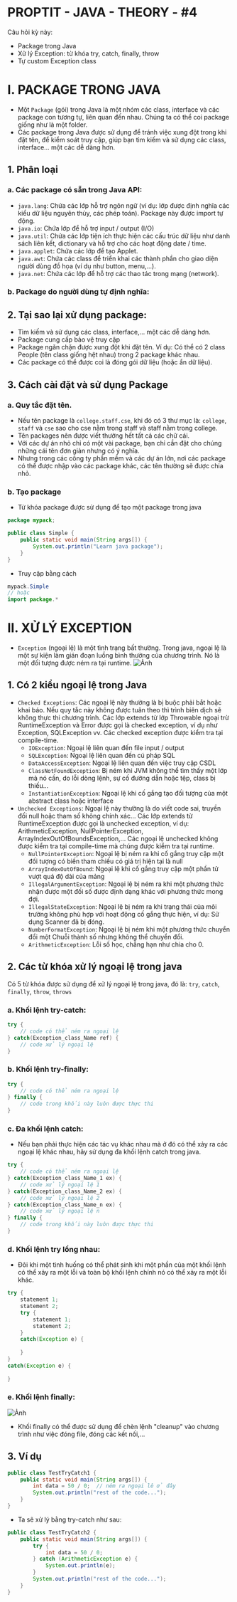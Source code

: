 # PROPTIT - JAVA - THEORY - #4
Câu hỏi kỳ này:
- Package trong Java
- Xử lý Exception: từ khóa try, catch, finally, throw
- Tự custom Exception class

# I. PACKAGE TRONG JAVA
- Một `Package` (gói) trong Java là một nhóm các class, interface và các package con tương tự, liên quan đến nhau. Chúng ta có thể coi package giống như là một folder.
- Các package trong Java được sử dụng để tránh việc xung đột trong khi đặt tên, để kiểm soát truy cập, giúp bạn tìm kiếm và sử dụng các class, interface… một các dễ dàng hơn.
## 1. Phân loại
### a. Các package có sẵn trong Java API:
- `java.lang`: Chứa các lớp hỗ trợ ngôn ngữ (ví dụ: lớp được định nghĩa các kiểu dữ liệu nguyên thủy, các phép toán). Package này được import tự động.
- `java.io`: Chứa lớp để hỗ trợ input / output (I/O)
- `java.util`: Chứa các lớp tiện ích thực hiện các cấu trúc dữ liệu như danh sách liên kết, dictionary và hỗ trợ cho các hoạt động date / time.
- `java.applet`: Chứa các lớp để tạo Applet.
- `java.awt`: Chứa các class để triển khai các thành phần cho giao diện người dùng đồ họa (ví dụ như button, menu,…).
- `java.net`: Chứa các lớp để hỗ trợ các thao tác trong mạng (network).
### b. Package do người dùng tự định nghĩa:

## 2. Tại sao lại xử dụng package:
- Tìm kiếm và sử dụng các class, interface,… một các dễ dàng hơn.
- Package cung cấp bảo vệ truy cập
- Package ngăn chặn được xung đột khi đặt tên. Ví dụ: Có thể có 2 class People (tên class giống hệt nhau) trong 2 package khác nhau.
- Các package có thể được coi là đóng gói dữ liệu (hoặc ẩn dữ liệu).
## 3. Cách cài đặt và sử dụng Package
### a. Quy tắc đặt tên.
- Nếu tên package là `college.staff.cse`, khi đó có 3 thư mục là: `college`, `staff` và `cse` sao cho cse nằm trong staff và staff nằm trong college.
- Tên packages nên được viết thường hết tất cả các chữ cái.
- Với các dự án nhỏ chỉ có một vài package, bạn chỉ cần đặt cho chúng những cái tên đơn giản nhưng có ý nghĩa.
- Nhưng trong các công ty phần mềm và các dự án lớn, nơi các package có thể được nhập vào các package khác, các tên thường sẽ được chia nhỏ.
### b. Tạo package
- Từ khóa package được sử dụng để tạo một package trong java
``` Java
package mypack;  

public class Simple {  
    public static void main(String args[]) {
        System.out.println("Learn java package");
    }
} 
```
- Truy cập bằng cách
```Java
mypack.Simple
// hoặc
import package.*
```

# II. XỬ LÝ EXCEPTION
- `Exception` (ngoại lệ) là một tình trạng bất thường. Trong java, ngoại lệ là một sự kiện làm gián đoạn luồng bình thường của chương trình. Nó là một đối tượng được ném ra tại runtime.
![Ảnh](https://viettuts.vn/images/java/exception-handling/exception-handling-trong-java.png)
## 1. Có 2 kiểu ngoại lệ trong Java
- `Checked Exceptions`: Các ngoại lệ này thường là bị buộc phải bắt hoặc khai báo. Nếu quy tắc này không được tuân theo thì trình biên dịch sẽ không thực thi chương trình. Các lớp extends từ lớp Throwable ngoại trừ RuntimeException và Error được gọi là checked exception, ví dụ như Exception, SQLException vv. Các checked exception được kiểm tra tại compile-time.
    - `IOException`: Ngoại lệ liên quan đến file input / output
    - `SQLException`: Ngoại lệ liên quan đến cú pháp SQL
    - `DataAccessException`: Ngoại lệ liên quan đến việc truy cập CSDL
    - `ClassNotFoundException`: Bị ném khi JVM không thể tìm thấy một lớp mà nó cần, do lỗi dòng lệnh, sự cố đường dẫn hoặc tệp, class bị thiếu...
    - `InstantiationException`: Ngoại lệ khi cố gắng tạo đối tượng của một abstract class hoặc interface
 - `Unchecked Exceptions`: Ngoại lệ này thường là do viết code sai, truyền đối null hoặc tham số không chính xác... Các lớp extends từ RuntimeException được gọi là unchecked exception, ví dụ: ArithmeticException, NullPointerException, ArrayIndexOutOfBoundsException,... Các ngoại lệ unchecked không được kiểm tra tại compile-time mà chúng được kiểm tra tại runtime.
    - `NullPointerException`: Ngoại lệ bị ném ra khi cố gắng truy cập một đối tượng có biến tham chiếu có giá trị hiện tại là null
    - `ArrayIndexOutOfBound`: Ngoại lệ khi cố gắng truy cập một phần tử vượt quá độ dài của mảng
    - `IllegalArgumentException`: Ngoại lệ bị ném ra khi một phương thức nhận được một đối số được định dạng khác với phương thức mong đợi.
    - `IllegalStateException`: Ngoại lệ bị ném ra khi trạng thái của môi trường không phù hợp với hoạt động cố gắng thực hiện, ví dụ: Sử dụng Scanner đã bị đóng.
    - `NumberFormatException`: Ngoại lệ bị ném khi một phương thức chuyển đổi một Chuỗi thành số nhưng không thể chuyển đổi.
    - `ArithmeticException`: Lỗi số học, chẳng hạn như chia cho 0.

## 2. Các từ khóa xử lý ngoại lệ trong java
Có 5 từ khóa được sử dụng để xử lý ngoại lệ trong java, đó là: `try`, `catch`, `finally`, `throw`, `throws`
### a. Khối lệnh try-catch:
```Java
try {  
    // code có thể ném ra ngoại lệ
} catch(Exception_class_Name ref) {
    // code xử lý ngoại lệ
}
```
### b. Khối lệnh try-finally:
```Java
try {  
    // code có thể ném ra ngoại lệ
} finally {
    // code trong khối này luôn được thực thi
} 
```

### c. Đa khối lệnh catch:
- Nếu bạn phải thực hiện các tác vụ khác nhau mà ở đó có thể xảy ra các ngoại lệ khác nhau, hãy sử dụng đa khối lệnh catch trong java.
```Java
try {
    // code có thể ném ra ngoại lệ
} catch(Exception_class_Name_1 ex) {
    // code xử lý ngoại lệ 1
} catch(Exception_class_Name_2 ex) {
    // code xử lý ngoại lệ 2
} catch(Exception_class_Name_n ex) {
    // code xử lý ngoại lệ n
} finally {
    // code trong khối này luôn được thực thi
}
```
### d. Khối lệnh try lồng nhau:
- Đôi khi một tình huống có thể phát sinh khi một phần của một khối lệnh có thể xảy ra một lỗi và toàn bộ khối lệnh chính nó có thể xảy ra một lỗi khác.
```Java
try {  
    statement 1;  
    statement 2;  
    try {  
        statement 1;  
        statement 2;  
    }  
    catch(Exception e) {
         
    }  
}  
catch(Exception e) {
     
}
```
### e. Khối lệnh finally:
![Ảnh](https://viettuts.vn/images/java/exception-handling/flow-cua-khoi-lenh-finally-trong-java.png)
- Khối finally có thể được sử dụng để chèn lệnh "cleanup" vào chương trình như việc đóng file, đóng các kết nối,...
## 3. Ví dụ
```Java
public class TestTryCatch1 {
    public static void main(String args[]) {
        int data = 50 / 0;  // ném ra ngoại lê ở đây
        System.out.println("rest of the code...");
    }
}
```
- Ta sẽ xử lý bằng try-catch như sau:
```Java
public class TestTryCatch2 {
    public static void main(String args[]) {
        try {
            int data = 50 / 0;
        } catch (ArithmeticException e) {
            System.out.println(e);
        }
        System.out.println("rest of the code...");
    }
}
```